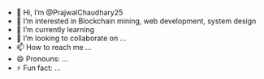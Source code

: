 - 👋 Hi, I’m @PrajwalChaudhary25
- 👀 I’m interested in Blockchain mining, web development, system design
- 🌱 I’m currently learning 
- 💞️ I’m looking to collaborate on ...
- 📫 How to reach me ...
- 😄 Pronouns: ...
- ⚡ Fun fact: ...

<!---
PrajwalChaudhary25/PrajwalChaudhary25 is a ✨ special ✨ repository because its `README.md` (this file) appears on your GitHub profile.
You can click the Preview link to take a look at your changes.
--->
